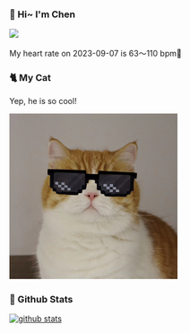 ### 👋 Hi~ I'm Chen 

![](https://komarev.com/ghpvc/?username=z1cheng&style=flat)

My heart rate on 2023-09-07 is 63～110 bpm💖

### 🐈 My Cat
Yep, he is so cool!

<img src="/images/mycat.jpg" width="300px" />

### 🧐 Github Stats
[![github stats](https://github-readme-stats.vercel.app/api?username=z1cheng&show_icons=true&theme=default)](https://github.com/anuraghazra/github-readme-stats)

